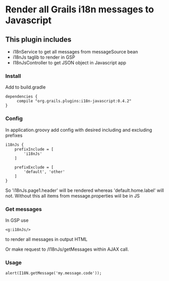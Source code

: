 # Render all Grails i18n messages to Javascript

## This plugin includes

- i18nService to get all messages from messageSource bean
- i18nJs taglib to render in GSP
- I18nJsController to get JSON object in Javascript app


### Install

Add to build.gradle

    dependencies {
         compile "org.grails.plugins:i18n-javascript:0.4.2"
    }

### Config

In application.groovy add config with desired including and excluding prefixes

    i18nJs {
        prefixInclude = [
            'i18nJs'
        ]

        prefixExclude = [
            'default', 'other'
        ]
    }

So 'i18nJs.page1.header' will be rendered whereas 'default.home.label' will not.
Without this all items from message.properties wiil be in JS

### Get messages

In GSP use

    <g:i18nJs/>

to render all messages in output HTML

Or make request to /I18nJs/getMessages within AJAX call.

### Usage

    alert(I18N.getMessage('my.message.code'));
